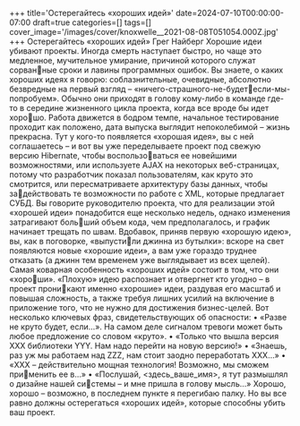 +++
title='Остерегайтесь «хороших идей»'
date=2024-07-10T00:00:00-07:00
draft=true
categories=[]
tags=[]
cover_image='/images/cover/knoxwelle__2021-08-08T051054.000Z.jpg'
+++
Остерегайтесь «хороших идей»
Грег Найберг
Хорошие идеи убивают проекты. Иногда смерть наступает быстро, но чаще
это медленное, мучительное умирание, причиной которого служат сорванные сроки и лавины программных ошибок.
Вы знаете, о каких хороших идеях я говорю: соблазнительные, очевидные,
абсолютно безвредные на первый взгляд – «ничего-страшного-не-будетесли-мы-попробуем». Обычно они приходят в голову кому-либо в команде
где-то в середине жизненного цикла проекта, когда все вроде бы идет хорошо. Работа движется в бодром темпе, начальное тестирование проходит как
положено, дата выпуска выглядит непоколебимой – жизнь прекрасна.
Тут у кого-то появляется «хорошая идея», вы с ней соглашаетесь – и вот вы
уже переделываете проект под свежую версию Hibernate, чтобы воспользоваться ее новейшими возможностями, или используете AJAX на некоторых
веб-страницах, потому что разработчик показал пользователям, как круто
это смотрится, или пересматриваете архитектуру базы данных, чтобы задействовать те возможности по работе с XML, которые предлагает СУБД. Вы
говорите руководителю проекта, что для реализации этой «хорошей идеи»
понадобится еще несколько недель, однако изменения затрагивают больший объем кода, чем предполагалось, и график начинает трещать по швам.
Вдобавок, приняв первую «хорошую идею», вы, как в поговорке, «выпустили джинна из бутылки»: вскоре на свет появляются новые «хорошие идеи»,
а вам уже гораздо труднее отказать (а джинн тем временем уже выглядывает
из всех щелей).
Самая коварная особенность «хороших идей» состоит в том, что они «хороши». «Плохую» идею распознает и отвергнет кто угодно – в проект проникают именно «хорошие» идеи, раздувая его масштаб и повышая сложность,
а также требуя лишних усилий на включение в приложение того, что не
нужно для достижения бизнес-целей.
Вот несколько ключевых фраз, свидетельствующих об опасности:
• «Разве не круто будет, если…». На самом деле сигналом тревоги может
быть любое предложение со словом «круто».
• «Только что вышла версия XXX библиотеки YYY. Нам надо перейти на
новую версию!»
• «Знаешь, раз уж мы работаем над ZZZ, нам стоит заодно переработать
XXX…»
• «XXX – действительно мощная технология! Возможно, мы сможем применить ее в…»
• «Послушай, <здесь_ваше_имя>, я тут размышлял о дизайне нашей системы – и мне пришла в голову мысль…»
Хорошо, хорошо – возможно, в последнем пункте я перегибаю палку. Но вы
все равно должны остерегаться «хороших идей», которые способны убить
ваш проект.
